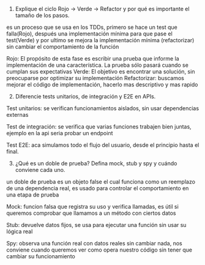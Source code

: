 1. Explique el ciclo Rojo → Verde → Refactor y por qué es importante el tamaño de los
pasos.

es un proceso que se usa en los TDDs, primero se hace un test que falla(Rojo), después una implementación mínima para que pase el test(Verde) y por ultimo se mejora la implementación mínima (refactorizar) sin cambiar el comportamiento de la función

Rojo: El propósito de esta fase es escribir una prueba que informe la implementación de una característica. La prueba sólo pasará cuando se cumplan sus expectativas
Verde: El objetivo es encontrar una solución, sin preocuparse por optimizar su implementación
Refactorizar: buscamos mejorar el código de implementación, hacerlo mas descriptivo y mas rapido

2. Diferencie tests unitarios, de integración y E2E en APIs.

Test unitarios: se verifican funcionamientos aislados, sin usar dependencias externas

Test de integración: se verifica que varias funciones trabajen bien juntas, ejemplo en la api seria probar un endpoint

Test E2E: aca simulamos todo el flujo del usuario, desde el principio hasta el final.

3. ¿Qué es un doble de prueba? Defina mock, stub y spy y cuándo conviene cada uno.

un doble de prueba es un objeto false el cual funciona como un reemplazo de una dependencia real, es usado para controlar el comportamiento en una etapa de prueba

Mock: funcion falsa que registra su uso y verifica llamadas, es útil si queremos comprobar que llamamos a un método con ciertos datos

Stub: devuelve datos fijos, se usa para ejecutar una función sin usar su lógica real

Spy: observa una función real con datos reales sin cambiar nada, nos conviene cuando queremos ver como opera nuestro código sin tener que cambiar su funcionamiento
